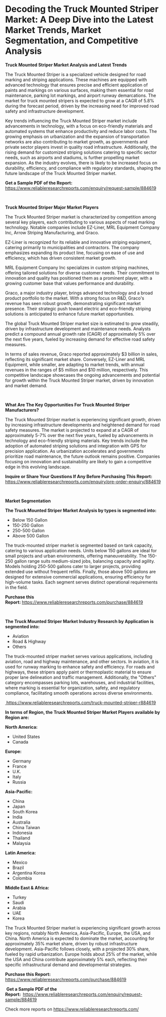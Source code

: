 <p><h1>Decoding the Truck Mounted Striper Market: A Deep Dive into the Latest Market Trends, Market Segmentation, and Competitive Analysis</h1></p><p><strong>Truck Mounted Striper Market Analysis and Latest Trends</strong></p>
<p><p>The Truck Mounted Striper is a specialized vehicle designed for road marking and striping applications. These machines are equipped with advanced technology that ensures precise and efficient application of paints and markings on various surfaces, making them essential for road maintenance, parking lot markings, and airport runway demarcations. The market for truck mounted stripers is expected to grow at a CAGR of 5.8% during the forecast period, driven by the increasing need for improved road safety and infrastructure development.</p><p>Key trends influencing the Truck Mounted Striper market include advancements in technology, with a focus on eco-friendly materials and automated systems that enhance productivity and reduce labor costs. The growing emphasis on urbanization and the expansion of transportation networks are also contributing to market growth, as governments and private sector players invest in quality road infrastructure. Additionally, the rising demand for customized striping solutions catering to specific sector needs, such as airports and stadiums, is further propelling market expansion. As the industry evolves, there is likely to be increased focus on durability, efficiency, and compliance with regulatory standards, shaping the future landscape of the Truck Mounted Striper market.</p></p>
<p><strong>Get a Sample PDF of the Report:&nbsp;</strong> <a href="https://www.reliableresearchreports.com/enquiry/request-sample/884619?utm_campaign=2009&utm_medium=2&utm_source=Github&utm_content=ia&utm_term=16022025&utm_id=truck-mounted-striper">https://www.reliableresearchreports.com/enquiry/request-sample/884619</a></p>
<p>&nbsp;</p>
<p><strong>Truck Mounted Striper Major Market Players</strong></p>
<p><p>The Truck Mounted Striper market is characterized by competition among several key players, each contributing to various aspects of road marking technology. Notable companies include EZ-Liner, MRL Equipment Company Inc, Arrow Striping Manufacturing, and Graco. </p><p>EZ-Liner is recognized for its reliable and innovative striping equipment, catering primarily to municipalities and contractors. The company emphasizes expanding its product line, focusing on ease of use and efficiency, which has driven consistent market growth.</p><p>MRL Equipment Company Inc specializes in custom striping machines, offering tailored solutions for diverse customer needs. Their commitment to innovation and quality has positioned them as a prominent player, with a growing customer base that values performance and durability.</p><p>Graco, a major industry player, brings advanced technology and a broad product portfolio to the market. With a strong focus on R&D, Graco's revenue has seen robust growth, demonstrating significant market presence. Their strategic push toward electric and eco-friendly striping solutions is anticipated to enhance future market opportunities.</p><p>The global Truck Mounted Striper market size is estimated to grow steadily, driven by infrastructure development and maintenance needs. Analysts predict a compound annual growth rate (CAGR) of approximately 5% over the next five years, fueled by increasing demand for effective road safety measures.</p><p>In terms of sales revenue, Graco reported approximately $3 billion in sales, reflecting its significant market share. Conversely, EZ-Liner and MRL Equipment, while smaller, are adapting to market trends, with annual revenues in the ranges of $5 million and $10 million, respectively. This competitive landscape showcases the ongoing advancements and potential for growth within the Truck Mounted Striper market, driven by innovation and market demand.</p></p>
<p>&nbsp;</p>
<p><strong>What Are The Key Opportunities For Truck Mounted Striper Manufacturers?</strong></p>
<p><p>The Truck Mounted Striper market is experiencing significant growth, driven by increasing infrastructure developments and heightened demand for road safety measures. The market is projected to expand at a CAGR of approximately 5-7% over the next five years, fueled by advancements in technology and eco-friendly striping materials. Key trends include the adoption of automated striping solutions and integration with GPS for precision application. As urbanization accelerates and governments prioritize road maintenance, the future outlook remains positive. Companies focusing on innovation and sustainability are likely to gain a competitive edge in this evolving landscape.</p></p>
<p><strong>Inquire or Share Your Questions If Any Before Purchasing This Report:</strong> <a href="https://www.reliableresearchreports.com/enquiry/pre-order-enquiry/884619?utm_campaign=2009&utm_medium=2&utm_source=Github&utm_content=ia&utm_term=16022025&utm_id=truck-mounted-striper">https://www.reliableresearchreports.com/enquiry/pre-order-enquiry/884619</a></p>
<p>&nbsp;</p>
<p><strong>Market Segmentation</strong></p>
<p><strong>The Truck Mounted Striper Market Analysis by types is segmented into:</strong></p>
<p><ul><li>Below 150 Gallon</li><li>150-250 Gallon</li><li>250-500 Gallon</li><li>Above 500 Gallon</li></ul></p>
<p><p>The truck-mounted striper market is segmented based on tank capacity, catering to various application needs. Units below 150 gallons are ideal for small projects and urban environments, offering maneuverability. The 150-250 gallon range suits medium-sized jobs, balancing capacity and agility. Models holding 250-500 gallons cater to larger projects, providing extended use without frequent refills. Finally, those above 500 gallons are designed for extensive commercial applications, ensuring efficiency for high-volume tasks. Each segment serves distinct operational requirements in the field.</p></p>
<p><strong>Purchase this Report:&nbsp;</strong><a href="https://www.reliableresearchreports.com/purchase/884619?utm_campaign=2009&utm_medium=2&utm_source=Github&utm_content=ia&utm_term=16022025&utm_id=truck-mounted-striper">https://www.reliableresearchreports.com/purchase/884619</a></p>
<p>&nbsp;</p>
<p><strong>The Truck Mounted Striper Market Industry Research by Application is segmented into:</strong></p>
<p><ul><li>Aviation</li><li>Road & Highway</li><li>Others</li></ul></p>
<p><p>The truck-mounted striper market serves various applications, including aviation, road and highway maintenance, and other sectors. In aviation, it is used for runway marking to enhance safety and efficiency. For roads and highways, these stripers apply paint or thermoplastic material to ensure proper lane delineation and traffic management. Additionally, the "Others" category encompasses parking lots, warehouses, and industrial facilities, where marking is essential for organization, safety, and regulatory compliance, facilitating smooth operations across diverse environments.</p></p>
<p><a href="https://www.reliableresearchreports.com/truck-mounted-striper-r884619?utm_campaign=2009&utm_medium=2&utm_source=Github&utm_content=ia&utm_term=16022025&utm_id=truck-mounted-striper">&nbsp;https://www.reliableresearchreports.com/truck-mounted-striper-r884619</a></p>
<p><strong>In terms of Region, the Truck Mounted Striper Market Players available by Region are:</strong></p>
<p>
    <p> <strong> North America: </strong>
        <ul>
            <li>United States</li>
            <li>Canada</li>
        </ul>
        </p> 
    <p> <strong> Europe: </strong>
        <ul>
            <li>Germany</li>
            <li>France</li>
            <li>U.K.</li>
            <li>Italy</li>
            <li>Russia</li>
        </ul>
        </p> 
    <p> <strong> Asia-Pacific: </strong>
        <ul>
            <li>China</li>
            <li>Japan</li>
            <li>South Korea</li>
            <li>India</li>
            <li>Australia</li>
            <li>China Taiwan</li>
            <li>Indonesia</li>
            <li>Thailand</li>
            <li>Malaysia</li>
        </ul>
        </p> 
    <p> <strong> Latin America: </strong>
        <ul>
            <li>Mexico</li>
            <li>Brazil</li>
            <li>Argentina Korea</li>
            <li>Colombia</li>
        </ul>
        </p> 
    <p> <strong> Middle East & Africa: </strong>
        <ul>
            <li>Turkey</li>
            <li>Saudi</li>
            <li>Arabia</li>
            <li>UAE</li>
            <li>Korea</li>
        </ul>
    </p>
    </p>
<p><p>The Truck Mounted Striper market is experiencing significant growth across key regions, notably North America, Asia-Pacific, Europe, the USA, and China. North America is expected to dominate the market, accounting for approximately 35% market share, driven by robust infrastructure development. Asia-Pacific follows closely, with a projected 30% share, fueled by rapid urbanization. Europe holds about 25% of the market, while the USA and China contribute approximately 5% each, reflecting their specific infrastructural demand and developmental strategies.</p></p>
<p><strong>Purchase this Report: </strong><a href="https://www.reliableresearchreports.com/purchase/884619?utm_campaign=2009&utm_medium=2&utm_source=Github&utm_content=ia&utm_term=16022025&utm_id=truck-mounted-striper">https://www.reliableresearchreports.com/purchase/884619</a></p>
<p>&nbsp;<strong>Get a Sample PDF of the Report:&nbsp;&nbsp;</strong><a href="https://www.reliableresearchreports.com/enquiry/request-sample/884619?utm_campaign=2009&utm_medium=2&utm_source=Github&utm_content=ia&utm_term=16022025&utm_id=truck-mounted-striper">https://www.reliableresearchreports.com/enquiry/request-sample/884619</a></p>
<p><strong></strong></p>
<p>Check more reports on <a href="https://www.reliableresearchreports.com/?utm_campaign=2009&utm_medium=2&utm_source=Github&utm_content=ia&utm_term=16022025&utm_id=truck-mounted-striper">https://www.reliableresearchreports.com/</a></p>